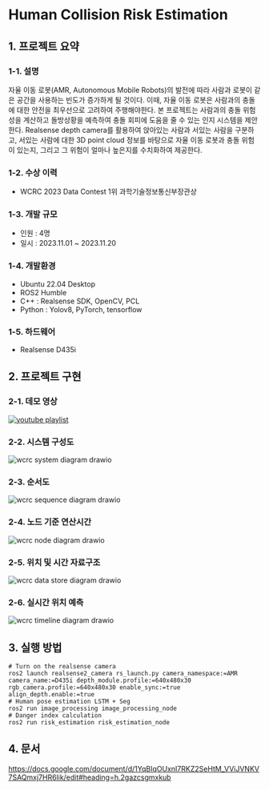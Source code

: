 # Human Collision Risk Estimation
## 1. 프로젝트 요약
### 1-1. 설명
자율 이동 로봇(AMR, Autonomous Mobile Robots)의 발전에 따라 사람과 로봇이 같은 공간을 사용하는 빈도가 증가하게 될 것이다. 이때, 자율 이동 로봇은 사람과의 충돌에 대한 안전을 최우선으로 고려하여 주행해야한다. 본 프로젝트는 사람과의 충돌 위험성을 계산하고 돌방상황을 예측하여 충돌 회피에 도움을 줄 수 있는 인지 시스템을 제안한다. Realsense depth camera를 활용하여 앉아있는 사람과 서있는 사람을 구분하고, 서있는 사람에 대한 3D point cloud 정보를 바탕으로 자율 이동 로봇과 충돌 위험이 있는지, 그리고 그 위험이 얼마나 높은지를 수치화하여 제공한다.
### 1-2. 수상 이력
- WCRC 2023 Data Contest 1위 과학기술정보통신부장관상
### 1-3. 개발 규모
- 인원 : 4명
- 일시 : 2023.11.01 ~ 2023.11.20
### 1-4. 개발환경
- Ubuntu 22.04 Desktop
- ROS2 Humble
- C++ :  Realsense SDK, OpenCV, PCL
- Python : Yolov8, PyTorch, tensorflow
### 1-5. 하드웨어
- Realsense D435i

## 2. 프로젝트 구현
### 2-1. 데모 영상
[![youtube playlist](http://img.youtube.com/vi/GwNal6DAgPs/0.jpg)](https://www.youtube.com/playlist?list=PLx5EbqT-6Y08K1ZaK8a7qJ8qOc2PsTDvh)
### 2-2. 시스템 구성도
![wcrc system diagram drawio](https://github.com/Ohsechan/human_collision_risk_estimation/assets/77317210/32f93bea-47a4-48eb-9c44-dbe96715c17e)
### 2-3. 순서도
![wcrc sequence diagram drawio](https://github.com/Ohsechan/human_collision_risk_estimation/assets/77317210/6c6a911b-6b02-4e31-898d-8687dbfaaad2)
### 2-4. 노드 기준 연산시간
![wcrc node diagram drawio](https://github.com/Ohsechan/human_collision_risk_estimation/assets/77317210/8129fad9-134b-4b58-b76d-dce48ac6a74a)
### 2-5. 위치 및 시간 자료구조
![wcrc data store diagram drawio](https://github.com/Ohsechan/human_collision_risk_estimation/assets/77317210/8bc5d9e8-512d-426c-96a5-178b2d8267c5)
### 2-6. 실시간 위치 예측
![wcrc timeline diagram drawio](https://github.com/Ohsechan/human_collision_risk_estimation/assets/77317210/a3fde8ac-6f08-4347-90e3-7b9359ed1cf2)


## 3. 실행 방법

<pre><code># Turn on the realsense camera
ros2 launch realsense2_camera rs_launch.py camera_namespace:=AMR camera_name:=D435i depth_module.profile:=640x480x30 rgb_camera.profile:=640x480x30 enable_sync:=true align_depth.enable:=true
# Human pose estimation LSTM + Seg
ros2 run image_processing image_processing_node
# Danger index calculation
ros2 run risk_estimation risk_estimation_node
</code></pre>

## 4. 문서
https://docs.google.com/document/d/1YqBIqOUxnI7RKZ2SeHtM_VViJVNKV7SAQmxj7HR6lik/edit#heading=h.2gazcsgmxkub
